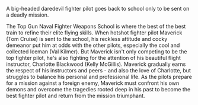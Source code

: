 A big-headed daredevil fighter pilot goes back to school only to be sent on a deadly mission.
    
The Top Gun Naval Fighter Weapons School is where the best of the best train to refine their elite flying skills. When hotshot fighter pilot Maverick (Tom Cruise) is sent to the school, his reckless attitude and cocky demeanor put him at odds with the other pilots, especially the cool and collected Iceman (Val Kilmer). But Maverick isn't only competing to be the top fighter pilot, he's also fighting for the attention of his beautiful flight instructor, Charlotte Blackwood (Kelly McGillis). Maverick gradually earns the respect of his instructors and peers - and also the love of Charlotte, but struggles to balance his personal and professional life. As the pilots prepare for a mission against a foreign enemy, Maverick must confront his own demons and overcome the tragedies rooted deep in his past to become the best fighter pilot and return from the mission triumphant.